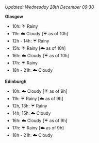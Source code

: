*Updated: Wednesday 28th December 09:30*

**Glasgow**

* 10h: :umbrella: Rainy
* 11h: :cloud: Cloudy [:umbrella: as of 10h]
* 12h - 14h: :umbrella: Rainy
* 15h: :umbrella: Rainy [:cloud: as of 10h]
* 16h: :cloud: Cloudy [:umbrella: as of 10h]
* 17h: :umbrella: Rainy
* 18h - 21h: :cloud: Cloudy

**Edinburgh**

* 10h: :cloud: Cloudy [:umbrella: as of 9h]
* 11h: :umbrella: Rainy [:cloud: as of 9h]
* 12h, 13h: :umbrella: Rainy
* 14h, 15h: :cloud: Cloudy
* 16h: :cloud: Cloudy [:umbrella: as of 9h]
* 17h: :umbrella: Rainy [:cloud: as of 9h]
* 18h - 21h: :cloud: Cloudy

